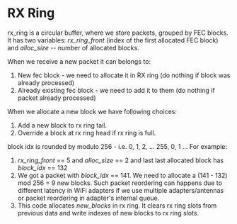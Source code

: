 RX Ring
=======

rx_ring is a circular buffer, where we store packets, grouped by FEC blocks. It has two variables: *rx_ring_front* (index of the first allocated FEC block) and *alloc_size* -- number of allocated blocks.

When we receive a new packet it can belongs to:
1. New fec block - we need to allocate it in RX ring (do nothing if block was already processed)
2. Already existing fec block - we need to add it to them (do nothing if packet already processed)

When we allocate a new block we have following choices:
1. Add a new block to rx ring tail.
2. Override a block at rx ring head if rx ring is full.

block idx is rounded by modulo 256 - i.e.  0, 1, 2, ... 255, 0, 1 ...
For example:
1.  *rx_ring_front* == 5 and *alloc_size* == 2 and last last allocated block has *block_idx* == 132
2.  We got a packet with *block_idx* == 141. We need to allocate a (141 - 132) mod 256 = 9 new blocks. Such packet reordering can happens due to different latency in WiFi adapters if we use multiple adapters/antennas or packet reordering in adapter's internal queue.
3. This code allocates *new_blocks* in rx ring. It clears rx ring slots from previous data and write indexes of new blocks to rx ring slots. 